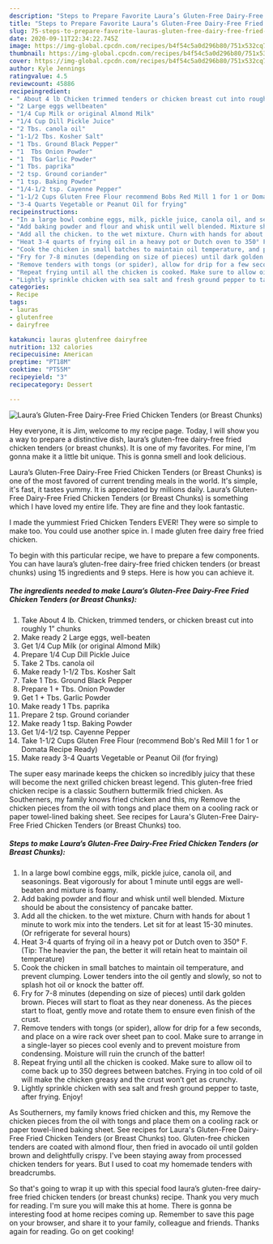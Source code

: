 ```yaml
---
description: "Steps to Prepare Favorite Laura’s Gluten-Free Dairy-Free Fried Chicken Tenders (or Breast Chunks)"
title: "Steps to Prepare Favorite Laura’s Gluten-Free Dairy-Free Fried Chicken Tenders (or Breast Chunks)"
slug: 75-steps-to-prepare-favorite-lauras-gluten-free-dairy-free-fried-chicken-tenders-or-breast-chunks
date: 2020-09-11T22:34:22.745Z
image: https://img-global.cpcdn.com/recipes/b4f54c5a0d296b80/751x532cq70/lauras-gluten-free-dairy-free-fried-chicken-tenders-or-breast-chunks-recipe-main-photo.jpg
thumbnail: https://img-global.cpcdn.com/recipes/b4f54c5a0d296b80/751x532cq70/lauras-gluten-free-dairy-free-fried-chicken-tenders-or-breast-chunks-recipe-main-photo.jpg
cover: https://img-global.cpcdn.com/recipes/b4f54c5a0d296b80/751x532cq70/lauras-gluten-free-dairy-free-fried-chicken-tenders-or-breast-chunks-recipe-main-photo.jpg
author: Kyle Jennings
ratingvalue: 4.5
reviewcount: 45886
recipeingredient:
- " About 4 lb Chicken trimmed tenders or chicken breast cut into roughly 1 chunks"
- "2 Large eggs wellbeaten"
- "1/4 Cup Milk or original Almond Milk"
- "1/4 Cup Dill Pickle Juice"
- "2 Tbs. canola oil"
- "1-1/2 Tbs. Kosher Salt"
- "1 Tbs. Ground Black Pepper"
- "1  Tbs Onion Powder"
- "1  Tbs Garlic Powder"
- "1 Tbs. paprika"
- "2 tsp. Ground coriander"
- "1 tsp. Baking Powder"
- "1/4-1/2 tsp. Cayenne Pepper"
- "1-1/2 Cups Gluten Free Flour recommend Bobs Red Mill 1 for 1 or Domata Recipe Ready"
- "3-4 Quarts Vegetable or Peanut Oil for frying"
recipeinstructions:
- "In a large bowl combine eggs, milk, pickle juice, canola oil, and seasonings. Beat vigorously for about 1 minute until eggs are well-beaten and mixture is foamy."
- "Add baking powder and flour and whisk until well blended. Mixture should be about the consistency of pancake batter."
- "Add all the chicken. to the wet mixture. Churn with hands for about 1 minute to work mix into the tenders. Let sit for at least 15-30 minutes. (Or refrigerate for several hours)"
- "Heat 3-4 quarts of frying oil in a heavy pot or Dutch oven to 350° F. (Tip: The heavier the pan, the better it will retain heat to maintain oil temperature)"
- "Cook the chicken in small batches to maintain oil temperature, and prevent clumping. Lower tenders into the oil gently and slowly, so not to splash hot oil or knock the batter off."
- "Fry for 7-8 minutes (depending on size of pieces) until dark golden brown. Pieces will start to float as they near doneness. As the pieces start to float, gently move and rotate them to ensure even finish of the crust."
- "Remove tenders with tongs (or spider), allow for drip for a few seconds, and place on a wire rack over sheet pan to cool. Make sure to arrange in a single-layer so pieces cool evenly and to prevent moisture from condensing. Moisture will ruin the crunch of the batter!"
- "Repeat frying until all the chicken is cooked. Make sure to allow oil to come back up to 350 degrees between batches. Frying in too cold of oil will make the chicken greasy and the crust won’t get as crunchy."
- "Lightly sprinkle chicken with sea salt and fresh ground pepper to taste, after frying. Enjoy!"
categories:
- Recipe
tags:
- lauras
- glutenfree
- dairyfree

katakunci: lauras glutenfree dairyfree 
nutrition: 132 calories
recipecuisine: American
preptime: "PT18M"
cooktime: "PT55M"
recipeyield: "3"
recipecategory: Dessert

---
```



![Laura’s Gluten-Free Dairy-Free Fried Chicken Tenders (or Breast Chunks)](https://img-global.cpcdn.com/recipes/b4f54c5a0d296b80/751x532cq70/lauras-gluten-free-dairy-free-fried-chicken-tenders-or-breast-chunks-recipe-main-photo.jpg)

Hey everyone, it is Jim, welcome to my recipe page. Today, I will show you a way to prepare a distinctive dish, laura’s gluten-free dairy-free fried chicken tenders (or breast chunks). It is one of my favorites. For mine, I'm gonna make it a little bit unique. This is gonna smell and look delicious.

Laura’s Gluten-Free Dairy-Free Fried Chicken Tenders (or Breast Chunks) is one of the most favored of current trending meals in the world. It's simple, it's fast, it tastes yummy. It is appreciated by millions daily. Laura’s Gluten-Free Dairy-Free Fried Chicken Tenders (or Breast Chunks) is something which I have loved my entire life. They are fine and they look fantastic.

I made the yummiest Fried Chicken Tenders EVER! They were so simple to make too. You could use another spice in. I made gluten free dairy free fried chicken.


To begin with this particular recipe, we have to prepare a few components. You can have laura’s gluten-free dairy-free fried chicken tenders (or breast chunks) using 15 ingredients and 9 steps. Here is how you can achieve it.

<!--inarticleads1-->

##### The ingredients needed to make Laura’s Gluten-Free Dairy-Free Fried Chicken Tenders (or Breast Chunks):

1. Take  About 4 lb. Chicken, trimmed tenders, or chicken breast cut into roughly 1” chunks
1. Make ready 2 Large eggs, well-beaten
1. Get 1/4 Cup Milk (or original Almond Milk)
1. Prepare 1/4 Cup Dill Pickle Juice
1. Take 2 Tbs. canola oil
1. Make ready 1-1/2 Tbs. Kosher Salt
1. Take 1 Tbs. Ground Black Pepper
1. Prepare 1 + Tbs. Onion Powder
1. Get 1 + Tbs. Garlic Powder
1. Make ready 1 Tbs. paprika
1. Prepare 2 tsp. Ground coriander
1. Make ready 1 tsp. Baking Powder
1. Get 1/4-1/2 tsp. Cayenne Pepper
1. Take 1-1/2 Cups Gluten Free Flour (recommend Bob&#39;s Red Mill 1 for 1 or Domata Recipe Ready)
1. Make ready 3-4 Quarts Vegetable or Peanut Oil (for frying)


The super easy marinade keeps the chicken so incredibly juicy that these will become the next grilled chicken breast legend. This gluten-free fried chicken recipe is a classic Southern buttermilk fried chicken. As Southerners, my family knows fried chicken and this, my Remove the chicken pieces from the oil with tongs and place them on a cooling rack or paper towel-lined baking sheet. See recipes for Laura&#39;s Gluten-Free Dairy-Free Fried Chicken Tenders (or Breast Chunks) too. 

<!--inarticleads2-->

##### Steps to make Laura’s Gluten-Free Dairy-Free Fried Chicken Tenders (or Breast Chunks):

1. In a large bowl combine eggs, milk, pickle juice, canola oil, and seasonings. Beat vigorously for about 1 minute until eggs are well-beaten and mixture is foamy.
1. Add baking powder and flour and whisk until well blended. Mixture should be about the consistency of pancake batter.
1. Add all the chicken. to the wet mixture. Churn with hands for about 1 minute to work mix into the tenders. Let sit for at least 15-30 minutes. (Or refrigerate for several hours)
1. Heat 3-4 quarts of frying oil in a heavy pot or Dutch oven to 350° F. (Tip: The heavier the pan, the better it will retain heat to maintain oil temperature)
1. Cook the chicken in small batches to maintain oil temperature, and prevent clumping. Lower tenders into the oil gently and slowly, so not to splash hot oil or knock the batter off.
1. Fry for 7-8 minutes (depending on size of pieces) until dark golden brown. Pieces will start to float as they near doneness. As the pieces start to float, gently move and rotate them to ensure even finish of the crust.
1. Remove tenders with tongs (or spider), allow for drip for a few seconds, and place on a wire rack over sheet pan to cool. Make sure to arrange in a single-layer so pieces cool evenly and to prevent moisture from condensing. Moisture will ruin the crunch of the batter!
1. Repeat frying until all the chicken is cooked. Make sure to allow oil to come back up to 350 degrees between batches. Frying in too cold of oil will make the chicken greasy and the crust won’t get as crunchy.
1. Lightly sprinkle chicken with sea salt and fresh ground pepper to taste, after frying. Enjoy!


As Southerners, my family knows fried chicken and this, my Remove the chicken pieces from the oil with tongs and place them on a cooling rack or paper towel-lined baking sheet. See recipes for Laura&#39;s Gluten-Free Dairy-Free Fried Chicken Tenders (or Breast Chunks) too. Gluten-free chicken tenders are coated with almond flour, then fried in avocado oil until golden brown and delightfully crispy. I&#39;ve been staying away from processed chicken tenders for years. But I used to coat my homemade tenders with breadcrumbs. 

So that's going to wrap it up with this special food laura’s gluten-free dairy-free fried chicken tenders (or breast chunks) recipe. Thank you very much for reading. I'm sure you will make this at home. There is gonna be interesting food at home recipes coming up. Remember to save this page on your browser, and share it to your family, colleague and friends. Thanks again for reading. Go on get cooking!
